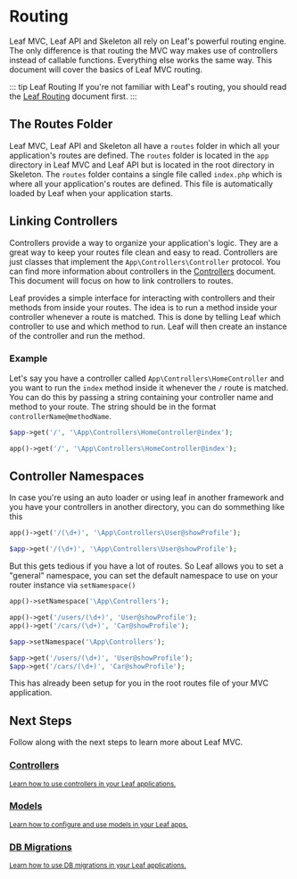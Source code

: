 # Routing

<!-- markdownlint-disable no-inline-html -->

Leaf MVC, Leaf API and Skeleton all rely on Leaf's powerful routing engine. The only difference is that routing the MVC way makes use of controllers instead of callable functions. Everything else works the same way. This document will cover the basics of Leaf MVC routing.

::: tip Leaf Routing
If you're not familiar with Leaf's routing, you should read the [Leaf Routing](/routing/) document first.
:::

## The Routes Folder

Leaf MVC, Leaf API and Skeleton all have a `routes` folder in which all your application's routes are defined. The `routes` folder is located in the `app` directory in Leaf MVC and Leaf API but is located in the root directory in Skeleton. The `routes` folder contains a single file called `index.php` which is where all your application's routes are defined. This file is automatically loaded by Leaf when your application starts.

## Linking Controllers

Controllers provide a way to organize your application's logic. They are a great way to keep your routes file clean and easy to read. Controllers are just classes that implement the `App\Controllers\Controller` protocol. You can find more information about controllers in the [Controllers](/mvc/controllers) document. This document will focus on how to link controllers to routes.

Leaf provides a simple interface for interacting with controllers and their methods from inside your routes. The idea is to run a method inside your controller whenever a route is matched. This is done by telling Leaf which controller to use and which method to run. Leaf will then create an instance of the controller and run the method.

### Example

Let's say you have a controller called `App\Controllers\HomeController` and you want to run the `index` method inside it whenever the `/` route is matched. You can do this by passing a string containing your controller name and method to your route. The string should be in the format `controllerName@methodName`.

<div class="class-mode">

```php
$app->get('/', '\App\Controllers\HomeController@index');
```

</div>
<div class="functional-mode">

```php
app()->get('/', '\App\Controllers\HomeController@index');
```

</div>

## Controller Namespaces

In case you're using an auto loader or using leaf in another framework and  you have your controllers in another directory, you can do sommething like this

<div class="functional-mode">

```php
app()->get('/(\d+)', '\App\Controllers\User@showProfile');
```

</div>
<div class="class-mode">

```php
$app->get('/(\d+)', '\App\Controllers\User@showProfile');
```

</div>

But this gets tedious if you have a lot of routes. So Leaf allows you to set a "general" namespace, you can set the default namespace to use on your router instance via `setNamespace()`

<div class="functional-mode">

```php
app()->setNamespace('\App\Controllers');

app()->get('/users/(\d+)', 'User@showProfile');
app()->get('/cars/(\d+)', 'Car@showProfile');
```

</div>
<div class="class-mode">

```php
$app->setNamespace('\App\Controllers');

$app->get('/users/(\d+)', 'User@showProfile');
$app->get('/cars/(\d+)', 'Car@showProfile');
```

</div>

This has already been setup for you in the root routes file of your MVC application.

## Next Steps

Follow along with the next steps to learn more about Leaf MVC.

<div class="vt-box-container next-steps">
  <a class="vt-box" href="/mvc/controllers">
    <h3 class="next-steps-link">Controllers</h3>
    <small class="next-steps-caption">Learn how to use controllers in your Leaf applications.</small>
  </a>
  <a class="vt-box" href="/mvc/models">
    <h3 class="next-steps-link">Models</h3>
    <small class="next-steps-caption">Learn how to configure and use models in your Leaf apps.</small>
  </a>
  <a class="vt-box" href="/mvc/migrations">
    <h3 class="next-steps-link">DB Migrations</h3>
    <small class="next-steps-caption">Learn how to use DB migrations in your Leaf applications.</small>
  </a>
</div>
